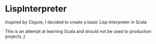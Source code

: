 # LispInterpreter

Inspired by Clojure, I decided to create a basic Lisp Interpreter in Scala

This is an attempt at learning Scala and should not be used to production projects ;)